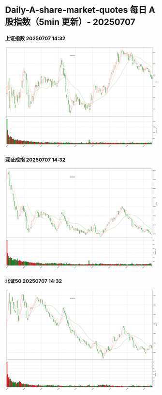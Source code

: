 
# Daily-A-share-market-quotes 每日 A 股指数（5min 更新）- 20250707

### 上证指数 20250707 14:32
![](./fig/2025/7/20250707-sh000001.png)

### 深证成指 20250707 14:32
![](./fig/2025/7/20250707-sz399001.png)

### 北证50 20250707 14:32
![](./fig/2025/7/20250707-bj899050.png)

